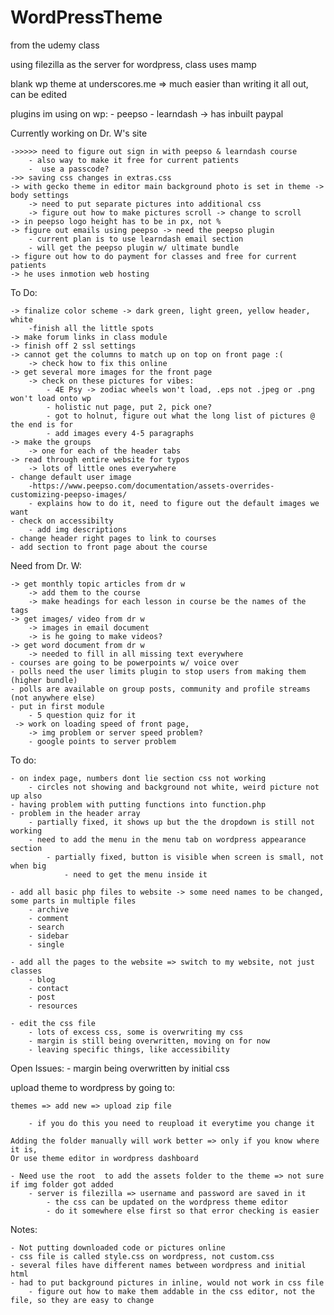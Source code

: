 # WordPressTheme

from the udemy class

using filezilla as the server for wordpress, class uses mamp

blank wp theme at underscores.me
	 => much easier than writing it all out, can be edited 

plugins im using on wp:
	- peepso
	- learndash -> has inbuilt paypal


Currently working on Dr. W's site 

	->>>>> need to figure out sign in with peepso & learndash course
		- also way to make it free for current patients
		-  use a passcode?
	->> saving css changes in extras.css
	-> with gecko theme in editor main background photo is set in theme -> body settings
		-> need to put separate pictures into additional css
		-> figure out how to make pictures scroll -> change to scroll
	-> in peepso logo height has to be in px, not %
	-> figure out emails using peepso -> need the peepso plugin
		- current plan is to use learndash email section
		- will get the peepso plugin w/ ultimate bundle
	-> figure out how to do payment for classes and free for current patients
	-> he uses inmotion web hosting
	
		
To Do:

	-> finalize color scheme -> dark green, light green, yellow header, white
		-finish all the little spots
	-> make forum links in class module
	-> finish off 2 ssl settings
	-> cannot get the columns to match up on top on front page :(
		-> check how to fix this online
	-> get several more images for the front page
		-> check on these pictures for vibes: 
			- 4E Psy -> zodiac wheels won't load, .eps not .jpeg or .png won't load onto wp
			- holistic nut page, put 2, pick one?
			- got to holnut, figure out what the long list of pictures @ the end is for
			- add images every 4-5 paragraphs
	-> make the groups 
		-> one for each of the header tabs
	-> read through entire website for typos
		-> lots of little ones everywhere
	- change default user image
		-https://www.peepso.com/documentation/assets-overrides-customizing-peepso-images/ 
		- explains how to do it, need to figure out the default images we want
	- check on accessibilty 
		- add img descriptions
	- change header right pages to link to courses
	- add section to front page about the course

Need from Dr. W:

	-> get monthly topic articles from dr w
		-> add them to the course
		-> make headings for each lesson in course be the names of the tags
	-> get images/ video from dr w 
		-> images in email document
		-> is he going to make videos?
	-> get word document from dr w
		-> needed to fill in all missing text everywhere 	
	- courses are going to be powerpoints w/ voice over	
	- polls need the user limits plugin to stop users from making them (higher bundle)
	- polls are available on group posts, community and profile streams (not anywhere else)
	- put in first module
	 	- 5 question quiz for it
	 -> work on loading speed of front page, 
		-> img problem or server speed problem?
		- google points to server problem

To do: 

	- on index page, numbers dont lie section css not working
		- circles not showing and background not white, weird picture not up also
	- having problem with putting functions into function.php
	- problem in the header array 
		- partially fixed, it shows up but the the dropdown is still not working
		- need to add the menu in the menu tab on wordpress appearance section
			- partially fixed, button is visible when screen is small, not when big
				- need to get the menu inside it

	- add all basic php files to website -> some need names to be changed, some parts in multiple files
		- archive
		- comment
		- search
		- sidebar
		- single
	
	- add all the pages to the website => switch to my website, not just classes
		- blog
		- contact
		- post
		- resources	
	
	- edit the css file
		- lots of excess css, some is overwriting my css
		- margin is still being overwritten, moving on for now
		- leaving specific things, like accessibility
		
		
Open Issues:
	- margin being overwritten by initial css
		

upload theme to wordpress by going to:

	themes => add new => upload zip file
	
		- if you do this you need to reupload it everytime you change it
		
	Adding the folder manually will work better => only if you know where it is, 
	Or use theme editor in wordpress dashboard
	
	- Need use the root  to add the assets folder to the theme => not sure if img folder got added
		- server is filezilla => username and password are saved in it
			- the css can be updated on the wordpress theme editor
			- do it somewhere else first so that error checking is easier

Notes:

	- Not putting downloaded code or pictures online
	- css file is called style.css on wordpress, not custom.css
	- several files have different names between wordpress and initial html
	- had to put background pictures in inline, would not work in css file
		- figure out how to make them addable in the css editor, not the file, so they are easy to change
